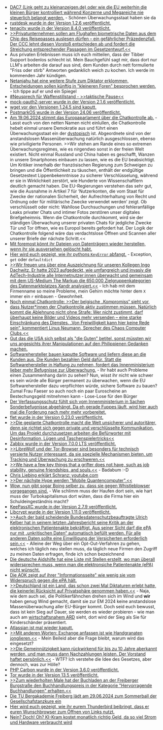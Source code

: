 * [DAC7 (Link geht zu kleinanzeigen.de) oder wie die EU weiterhin die kleinen Bürger kontrolliert während Konzerne und Megareiche nie steuerlich belangt werden.](https://themen.kleinanzeigen.de/dac7/) - Schönen Überwachungsstaat haben sie da
* [rustdesk wurde in der Version 1.2.6 veröffentlicht.](https://github.com/rustdesk/rustdesk/releases/tag/1.2.6)
* [tenacity wurde in der Version 8.4.0 veröffentlicht.](https://github.com/jd/tenacity/releases/tag/8.4.0)
* [>>Privatunternehmen sollen am Flughafen biometrische Daten aus dem Chip des Reisepasses auslesen dürfen – ein gefährlicher Präzedenzfall. Der CCC lehnt diesen Vorstoß entschieden ab und fordert die Streichung entsprechender Passagen im Gesetzentwurf.<<](https://www.ccc.de/de/updates/2024/biometrische-daten-nicht-in-private-hande)
* Aus privaten Erlebnissen muss ich euch mitteilen, dass der Tibber Support bodenlos schlecht ist. Mein Bauchgefühl sagt mir, dass dort nur LLM's arbeiten die darauf aus sind, dem Kunden durch nett formulierte "Friss oder stirb" Antworten gedanklich weich zu kochen. Ich werde im kommenden Jahr kündigen.
* [Netanjahu hat eine weitere Stufe zum Diktator erklommen, Entscheidungen sollen künftig in "kleineren Foren" besprochen werden.](https://blog.fefe.de/?ts=988eb30a) - Ich tippe auf er und ein Spiegel
* [#Neusprech für Waffenstillstand - >>taktische Pause<<](https://blog.fefe.de/?ts=98906e48)
* [mock-oauth2-server wurde in der Version 2.1.6 veröffentlicht.](https://github.com/navikt/mock-oauth2-server/releases/tag/2.1.6)
* [wget vor den Versionen 1.24.5 sind kaputt.](https://www.borncity.com/blog/2024/06/18/kritische-schwachstelle-cve-2024-38428-in-wget-dringend-handeln/)
* [PostmarkOS wurde in der Version 24.06 veröffentlicht.](https://postmarketos.org/blog/2024/06/16/v24.06-release/)
* [Am 19.06.2024 stimmt das Europaparlament über die Chatkontrolle ab.](https://www.patrick-breyer.de/piratenpartei-warnt-vor-chatkontrolle-abstimmung-am-mittwoch/) - Lasst euch von den netten Namen nicht einlullen, die Chatkontrolle hebelt einmal unsere Demokratie aus und führt einen Überwachungsstaat ein der [dystopisch](https://de.wikipedia.org/wiki/Dystopie) ist. Abgeordnete sind von der anstandslosen Massenüberwachung natürlich ausgeschlossen, ebenso wie priviligierte Personen. >>Wir stehen am Rande eines so extremen Überwachungsregimes, wie es nirgendwo sonst in der freien Welt existiert. Nicht einmal Russland und China haben es geschafft, Wanzen in unsere Smartphones einbauen zu lassen, wie es die EU beabsichtigt. Um Kritiker innerhalb der französischen Regierung zum Schweigen zu bringen und die Öffentlichkeit zu täuschen, enthält der endgültige Gesetzestext Lippenbekenntnisse zu sicherer Verschlüsselung, während er sie in Wirklichkeit zerstört, wie Hunderte von Wissenschaftlern deutlich gemacht haben. Die EU-Regierungen verstehen das sehr gut, wie die Ausnahme in Artikel 7 für ‘Nutzerkonten, die vom Staat für Zwecke der nationalen Sicherheit, der Aufrechterhaltung von Recht und Ordnung oder für militärische Zwecke verwendet werden’ zeigt. Ob verschlüsselt oder nicht: Wahllose Durchsuchungen und fehleranfällige Leaks privater Chats und intimer Fotos zerstören unser digitales Briefgeheimnis. Wenn die Chatkontrolle durchkommt, wird sie der ständigen Überwachung unserer privaten Chats für jedgliche Zwecke Tür und Tor öffnen, wie es Europol bereits gefordert hat. Der Logik der Chatkontrolle folgend wäre das verdachtslose Öffnen und Scannen aller unserer Briefe der nächste Schritt.<<
* [Mit foremost könnt ihr Dateien von Datenträgern wieder herstellen, wenn ihr sie ausversehen gelöscht habt.](https://www.onli-blogging.de/2380/Geloeschte-Bilder-auf-microSD-Karte-wiederherstellen.html)
* [Hier wird euch gezeigt, wie ihr pythons `KeyError` abfangt.](https://www.freecodecamp.org/news/how-to-handle-keyerror-exceptions-in-python/) - Exception, `get` oder `defaultdict`
* [>>Wir freuen uns über eine Auszeichnung für unseren Kollegen Ingo Dachwitz. Er hatte 2023 aufgedeckt, wie umfangreich und invasiv die AdTech-Industrie alle Internetnutzer:innen überwacht und gemeinsam mit dem US-Medium The Markup die 650.000 Zielgruppenkategorien des Datenmarktplatzes Xandr analysiert.<<](https://netzpolitik.org/2024/xandr-und-die-netzwerke-der-datenhaendler-alternativer-medienpreis-2024-fuer-netzpolitik-org-recherche/) - Ich hab mit dem Firmenname so meine Probleme, mein Gehirn möchte hinter dem `X` immer ein `r` einbauen - Gewohnheit.
* [Noch einmal Chatkontrolle: >>Der belgische „Kompromiss“ sieht vor, dass Nutzer*innen der Chatkontrolle aktiv zustimmen müssen. Natürlich kommt die Ablehnung nicht ohne Strafe: Wer nicht zustimmt, darf überhaupt keine Bilder und Videos mehr versenden – eine starke Einschränkung des Dienstes. „Von Freiwilligkeit kann hier keine Rede sein“, kommentiert Linus Neumann, Sprecher des Chaos Computer Clubs.<<](https://www.ccc.de/de/updates/2024/chatkontrolle-kuhhandel-wahrend-niemand-hinschaut)
* [Gut das die USA sich selbst als "die Guten" betitel, sonst müssten wir uns angesichts ihrer Manipulationen auf den Philippienen Gedanken machen.](https://blog.fefe.de/?ts=988f6497)
* [Softwarehersteller bauen kaputte Software und liefern diese an die Kunden aus. Die Kunden bezahlen Geld dafür. Statt die Softwarehersteller in Haftung zu nehmen, fordert das Innenministerium lieber mehr Befugnisse zur Überwachung.](https://blog.fefe.de/?ts=988f616b) - Ihr habt auch Probleme einen Zusammenhang darin zu sehen? Nun, wisst ihr nicht wie schwer es sein würde alle Bürger permanent zu überwachen, wenn die EU Softwarehersteller dazu verpflichten würde, sichere Software zu bauen? Zumal Frau Faeser so auch noch ein paar Euroscheine an Bestechungsgeld mitnehmen kann - Lose-Lose für den Bürger
* [Der Verfassungsschutz fühlt sich vom Innenministerium in Sachen Sonderbefugnisse abgehängt. Da eh gerade Fuppes läuft, wird hier auch mal die Forderung nach mehr mehr vorbereitet.](https://blog.fefe.de/?ts=988f9ebf)
* [flet wurde in der Version 0.23.0 veröffentlicht.](https://github.com/flet-dev/flet/releases/tag/v0.23.0)
* [>>Die geplante Chatkontrolle macht die Welt unsicherer und autoritärer, denn sie richtet sich gegen private und verschlüsselte Kommunikation. Um das Projekt durchzusetzen arbeiten die Befürworter mit Desinformation, Lügen und Taschenspielertricks<<](https://netzpolitik.org/2024/client-side-scanning-die-chatkontrolle-ist-ueberwachungsstaat-pur/)
* [Zabbix wurde in der Version 7.0.0 LTS veröffentlicht.](https://www.borncity.com/blog/2024/06/18/zabbix-version-7-0-0-lts-und-7-0-1-freigegeben/)
* [>>LibreWolf und der Tor-Browser sind besonders für technisch versierte Nutzer interessant, da sie spezielle Mechanismen bieten, um Tracking und Überwachung zu erschweren.<<](https://www.kuketz-blog.de/sichere-und-datenschutzfreundliche-desktop-browser-teil-3/)
* [>>We have a few key things that a grifter does not have, such as job stability, genuine friendships, and souls.<<](https://ludic.mataroa.blog/blog/i-will-fucking-piledrive-you-if-you-mention-ai-again/) - Badabum :-D
* [Chris Liebing erklärt Schranz: youtube.com](https://www.youtube.com/watch?v=98aLqXTziMk)
* [>>Der nächste Hype werden "Mobile Quantencomputer".<<](https://blog.fefe.de/?ts=988deb33)
* [Wow, nun gibt sogar Boing selber zu, dass sie gegen Whistleblowser vorgegangen sind.](https://blog.fefe.de/?ts=988cb49a) - Wie schlimm muss der Haufen dort sein, wie hart muss der Turbokapitalismus dort wüten, dass die Firma hier ein Schuldeingeständnis macht?
* [KeePassXC wurde in der Version 2.7.9 veröffentlicht.](https://github.com/keepassxreboot/keepassxc/releases/tag/2.7.9)
* [Libcrypt wurde in der Version 1.11.0 veröffentlicht.](https://lwn.net/Articles/978939/)
* [>>Auch der bald scheidende Bundesdatenschutzbeauftragte Ulrich Kelber hat in seinem letzten Jahresbericht seine Kritik an der elektronischen Patientenakte bekräftigt. Aus seiner Sicht darf die ePA nur mit „unkritischen Daten“ automatisch befüllt werden. Für alle anderen Daten sollte eine Einwilligung der Versicherten erforderlich sein.<<](https://netzpolitik.org/2024/elektronische-patientenakte-deutsche-aidshilfe-warnt-vor-diskriminierung/) - Alleine der Weg über ein Opt-Out-Verfahren zu gehen, welches ich täglich neu stellen muss, da täglich neue Firmen den Zugriff zu meinen Daten erfragen, finde ich schon bezeichnend
* [Die deutsche Aidshilfe hat eine Liste mit Stellen erstellt, wo man überall widersprechen muss, wenn man die elektronsiche Patientenakte (ePA) nicht wünscht.](https://www.aidshilfe.de/medien/md/epa/widerspruch-epa/)
* [Die AOK zeigt auf ihrer "Informationsseite" wie wenig sie vom Widerspruch gegen die ePA hält.](https://www.aok.de/pk/versichertenservice/elektronische-patientenakte-epa-opt-out-erklaert/)
* [>>Deutschland ist ein Land, das schon zwei Mal Diktaturen erlebt hatte, die keinerlei Rücksicht auf Privatsphäre genommen haben.<<](https://blog.fefe.de/?ts=988a5b46) - Naja, wie dem auch sei, die Politikerfähnchen drehen sich im Wind und **wir** haben genug Wind gemacht, damit sie zur EM 2024 keine anstandslose Massenüberwachung aller EU-Bürger kommt. Doch seid euch bewusst, dass ist kein Sieg auf Dauer, sie werden es wieder probieren - wie man auch am [wirtschaftsnahem ARD](https://www.tagesschau.de/kommentar/chatkontrolle-eu-102.html) sieht, dort wird der Sieg als Sie für Kinderschänder präsentiert.
* [Atlassian ist mal wieder kaputt.](https://blog.fefe.de/?ts=988ab380)
* [>>Mit anderen Worten: Exchange anfassen ist wie Handgranaten jonglieren.<<](https://blog.fefe.de/?ts=988a929d) - Mein Beileid aber die Frage bleibt, warum wird das eingesetzt?
* [>>Die Gemeinnützigkeit kann rückwirkend für bis zu 10 Jahre aberkannt werden, und man muss dann Nachzahlungen leisten. Der Vorstand haftet persönlich.<<](https://blog.fefe.de/?ts=988af5b1) - WTF? Ich verstehe die Idee des Gesetzes, aber dennoch, was zur Hölle?
* [PHP Carbon wurde in der Version 3.6.0 veröffentlicht.](https://github.com/briannesbitt/Carbon/releases/tag/3.6.0)
* [Tor wurde in der Version 13.5 veröffentlicht.](https://lwn.net/Articles/979177/)
* [>>Zum wiederholten Male hat der Buchladen an der Freiberger Burgstraße den Buchhandlungspreis in der Kategorie "Hervorragende Buchhandlungen" erhalten.<<](https://www.mdr.de/video/mdr-videos/c/video-834708.html)
* [Die TU Bergakademie Freiberg lädt am 29.06.2024 zum Sommerball der Gesellschafstanzkure ein](https://www.tubaf.plus/post/sommerball-der-gesellschaftstanzkurse)
* [Hier wird euch gezeigt, wie ihr eurem Thunderbird beibringt, dass er euren Wunschbrowser zum Öffnen von Links nutzt.](https://utcc.utoronto.ca/~cks/space/blog/linux/ThunderbirdBrowserWhereFrom)
* [Nein? Doch! Oh? KI-Kram kostet monatlich richtig Geld, da so viel Strom und Hardware verbraucht wird](https://blog.fefe.de/?ts=988b7303)
